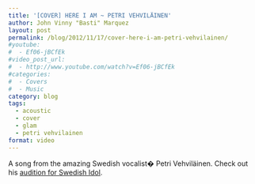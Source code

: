 ```yaml
---
title: '[COVER] HERE I AM ~ PETRI VEHVILÄINEN'
author: John Vinny "Basti" Marquez
layout: post
permalink: /blog/2012/11/17/cover-here-i-am-petri-vehvilainen/
#youtube:
#  - Ef06-jBCfEk
#video_post_url:
#  - http://www.youtube.com/watch?v=Ef06-jBCfEk
#categories:
#  - Covers
#  - Music
category: blog
tags:
  - acoustic
  - cover
  - glam
  - petri vehvilainen
format: video
---
```

A song from the amazing Swedish vocalist� Petri Vehviläinen. Check out his [audition for Swedish Idol][1].

 [1]: http://www.youtube.com/watch?v=cRkAwh4cbgI
